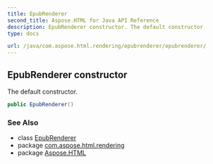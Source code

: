 ```yaml
---
title: EpubRenderer
second_title: Aspose.HTML for Java API Reference
description: EpubRenderer constructor. The default constructor
type: docs

url: /java/com.aspose.html.rendering/epubrenderer/epubrenderer/
---
```

## EpubRenderer constructor

The default constructor.

```java
public EpubRenderer()
```

### See Also

* class [EpubRenderer](../)
* package [com.aspose.html.rendering](../../../com.aspose.html.rendering/)
* package [Aspose.HTML](../../../)
